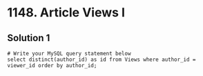 # 1148. Article Views I

## Solution 1

```
# Write your MySQL query statement below
select distinct(author_id) as id from Views where author_id = viewer_id order by author_id;
```
